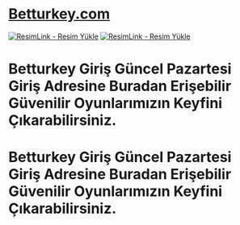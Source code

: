 # <a href="https://tinyurl.com/betturkeygiri">Betturkey.com</a>
<a href="https://tinyurl.com/betturkeygiri" title="ResimLink - Resim Yükle"><img src="https://r.resimlink.com/l15TUJZAv.jpg" title="ResimLink - Resim Yükle" alt="ResimLink - Resim Yükle"></a>
<a href="https://tinyurl.com/betturkeygiri" title="ResimLink - Resim Yükle"><img src="https://r.resimlink.com/l15TUJZAv.jpg" title="ResimLink - Resim Yükle" alt="ResimLink - Resim Yükle"></a>

# Betturkey Giriş Güncel Pazartesi Giriş Adresine Buradan Erişebilir Güvenilir Oyunlarımızın Keyfini Çıkarabilirsiniz.
# Betturkey Giriş Güncel Pazartesi Giriş Adresine Buradan Erişebilir Güvenilir Oyunlarımızın Keyfini Çıkarabilirsiniz.
